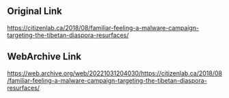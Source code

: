 ## Original Link

https://citizenlab.ca/2018/08/familiar-feeling-a-malware-campaign-targeting-the-tibetan-diaspora-resurfaces/

## WebArchive Link

https://web.archive.org/web/20221031204030/https://citizenlab.ca/2018/08/familiar-feeling-a-malware-campaign-targeting-the-tibetan-diaspora-resurfaces/

